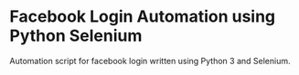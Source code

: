 # Facebook Login Automation using Python Selenium
Automation script for facebook login written using Python 3 and Selenium.

